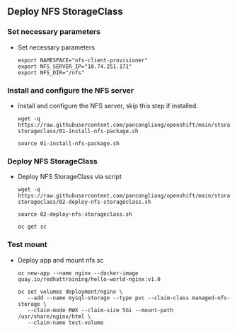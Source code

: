 ## Deploy NFS StorageClass


### Set necessary parameters
* Set necessary parameters
  ```
  export NAMESPACE="nfs-client-provisioner"
  export NFS_SERVER_IP="10.74.251.171"
  export NFS_DIR="/nfs"
  ```

### Install and configure the NFS server
* Install and configure the NFS server, skip this step if installed.
  ```
  wget -q https://raw.githubusercontent.com/pancongliang/openshift/main/storage/nfs-storageclass/01-install-nfs-package.sh
  
  source 01-install-nfs-package.sh
  ```

### Deploy NFS StorageClass
* Deploy NFS StorageClass via script
  ```
  wget -q https://raw.githubusercontent.com/pancongliang/openshift/main/storage/nfs-storageclass/02-deploy-nfs-storageclass.sh

  source 02-deploy-nfs-storageclass.sh

  oc get sc
  ```
  
### Test mount
* Deploy app and mount nfs sc
  ```
  oc new-app --name nginx --docker-image quay.io/redhattraining/hello-world-nginx:v1.0

  oc set volumes deployment/nginx \
     --add --name mysql-storage --type pvc --claim-class managed-nfs-storage \
     --claim-mode RWX --claim-size 5Gi --mount-path /usr/share/nginx/html \
     --claim-name test-volume
  ```
